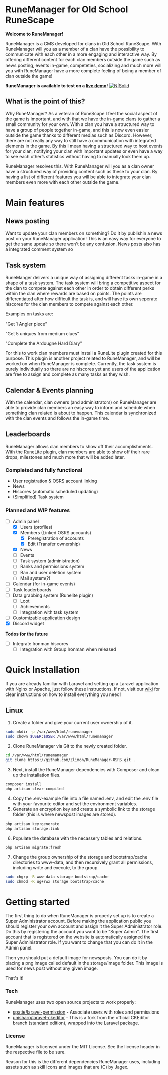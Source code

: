 # RuneManager for Old School RuneScape
**Welcome to RuneManager!**

RuneManager is a CMS developed for clans in Old School RuneScape. With RuneManager will you as a member of a clan have the possibility to communicate with each other in a more engaging and interactive way. By offering different content for each clan members outside the game such as news posting, events in-game, competeties, socializing and much more will you with RuneManager have a more complete feeling of being a member of clan outside the game!

**RuneManager is available to test on a [live demo](https://runemanager.habski.me)!**
[![N|Solid](https://i.imgur.com/Y0TKY30.png)](https://runemanager.habski.me)

## What is the point of this?
Why RuneManager? As a veteran of RuneScape I feel the social aspect of the game is important, and with that we have the in-game clans to gather a small community for your own. With a clan you have a structured way to have a group of people together in-game, and this is now even easier outside the game thanks to different medias such as Discord. However, there are not really any way to still have a communication with integrated elements in the game. By this I mean having a structured way to host events for your clan, notifying your clan with important updates or even have a way to see each other’s statistics without having to manually look them up.

RuneManager resolves this. With RuneManager will you as a clan owner have a structured way of providing content such as these to your clan. By having a list of different features you will be able to integrate your clan members even more with each other outside the game.

# Main features
## News posting
Want to update your clan members on something? Do it by publishin a news post on your RuneManager application! This is an easy way for everyone to get the same update so there won't be any confusion. News posts also has a integrated comment system so 

## Task system
RuneManger delivers a unique way of assigning different tasks in-game in a shape of a task system. The task system will bring a competitive aspect for the clan to compete against each other in order to obtain different perks within the clan where rewards are based on points. The points are differentiated after how difficult the task is, and  will have its own seperate hiscores for the clan members to compete against each other.

Examples on tasks are:

"Get 1 Angler piece"

"Get 5 uniques from medium clues"

"Complete the Ardougne Hard Diary"

For this to work clan members must install a RuneLite plugin created for this purpose. This plugin is another project related to RuneManager, and will be worked on when RuneManager is complete. Currently, the task system is purely individually so there are no hiscores yet and users of the application are free to assign and complete as many tasks as they wish.

## Calendar & Events planning
With the calendar, clan owners (and administrators) on RuneManager are able to provide clan members an easy way to inform and schedule when something clan related is about to happen. This calendar is synchronized with the clan events and follows the in-game time.

## Leaderboards
RuneManager allows clan members to show off their accomplishments. With the RuneLite plugin, clan members are able to show off their rare drops, milestones and much more that will be added later.

### Completed and fully functional
 - User registration & OSRS account linking
 - News
 - Hiscores (automatic scheduled updating)
 - (Simplified) Task system

### Planned and WIP features
- [ ] Admin panel
    - [X] Users (profiles)
    - [X] Members (Linked OSRS accounts)
        - [X] Preregistration of accounts
        - [X] Edit (Transfer ownership)
    - [X] News
    - [ ] Events
    - [ ] Task system (administration)
    - [ ] Ranks and permissions system
    - [ ] Ban and user deletion system
    - [ ] Mail system(?)
- [ ] Calendar (for in-game events)
- [ ] Task leaderboards
- [ ] Data grabbing system (Runelite plugin)
    - [ ] Loot
    - [ ] Achievements
    - [ ] Integration with task system
- [ ] Customizable application design
- [X] Discord widget

**Todos for the future**
 - [ ] Integrate Ironman hiscores
    - [ ] Integration with Group Ironman when released

# Quick Installation
If you are already familiar with Laravel and setting up a Laravel application with Nginx or Apache, just follow these instructions.
If not, visit our [wiki](https://github.com/Zlimon/RuneManager-OSRS/wiki/Installing-RuneManager-(Linux)-(MySQL)-(Nginx)) for clear instructions on how to install everything you need!

## Linux
1. Create a folder and give your current user ownership of it.
```sh
sudo mkdir -p /var/www/html/runemanager
sudo chown $USER:$USER /var/www/html/runemanager
```
2. Clone RuneManager via Git to the newly created folder.
```sh
cd /var/www/html/runemanager
git clone https://github.com/Zlimon/RuneManager-OSRS.git .
```
3. Next, install the RuneManager dependencies with Composer and clean up the installation files.
```sh
composer install
php artisan clear-compiled
```
4. Copy the .env-example file into a file named .env, and edit the .env file with your favourite editor and set the environment variables.
5. Generate an encryption key and create a symbolic link to the storage folder (this is where newspost images are stored).
```sh
php artisan key:generate
php artisan storage:link
```
6. Populate the database with the necassery tables and relations.
```sh
php artisan migrate:fresh
```
7. Change the group ownership of the storage and bootstrap/cache directories to www-data, and then recursively grant all permissions, including write and execute, to the group.
```sh
sudo chgrp -R www-data storage bootstrap/cache
sudo chmod -R ug+rwx storage bootstrap/cache
```

# Getting started
The first thing to do when RuneManager is properly set up is to create a Super Administrator account. Before making the application public you should register your own account and assign it the Super Administrator role. Do this by registering the account you want to be "Super Admin". The first account that is registered on the website is automatically assigned the Super Administrator role. If you want to change that you can do it in the Admin panel.

Then you should put a default image for newsposts. You can do it by placing a png image called default in the storage/image folder. This image is used for news post without any given image.

That's it!

### Tech
RuneManager uses two open source projects to work properly:
* [spatie/laravel-permission](https://github.com/spatie/laravel-permission) - Associate users with roles and permissions
* [unisharp/laravel-ckeditor](https://github.com/UniSharp/laravel-ckeditor) - This is a fork from the official CKEditor branch (standard edition), wrapped into the Laravel package.

### License
RuneManager is licensed under the MIT License. See the license header in the respective file to be sure.

Reason for this is the different dependencies RuneManager uses, including assets such as skill icons and images that are (C) by Jagex.
